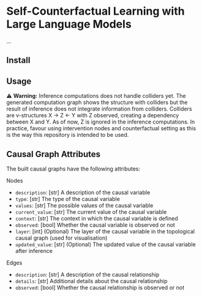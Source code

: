  # Self-Counterfactual Learning with Large Language Models

...

## Install


## Usage




:warning: **Warning:** Inference computations does not handle colliders yet. The generated computation graph shows the structure with colliders but the result of inference does not integrate information from colliders. Colliders are v-structures X -> Z <- Y with Z observed, creating a dependency between X and Y. As of now, Z is ignored in the inference computations. In practice, favour using intervention nodes and counterfactual setting as this is the way this repository is intended to be used.


## Causal Graph Attributes

The built causal graphs have the following attributes:

Nodes
 - `description`: [str] A description of the causal variable
 - `type`: [str] The type of the causal variable
 - `values`: [str] The possible values of the causal variable
 - `current_value`: [str] The current value of the causal variable
 - `context`: [str] The context in which the causal variable is defined
 - `observed`: [bool] Whether the causal variable is observed or not
 - `layer`: [int] (Optional) The layer of the causal variable in the topological causal graph (used for visualisation)
 - `updated_value`: [str] (Optional) The updated value of the causal variable after inference

Edges
 - `description`: [str] A description of the causal relationship
 - `details`: [str] Additional details about the causal relationship
 - `observed`: [bool] Whether the causal relationship is observed or not
